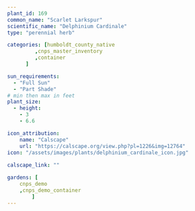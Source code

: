 ```yaml
---
plant_id: 169 
common_name: "Scarlet Larkspur"
scientific_name: "Delphinium Cardinale"
type: "perennial herb"

categories: [humboldt_county_native
         ,cnps_master_inventory
         ,container 
      ]

sun_requirements:
  - "Full Sun"
  - "Part Shade"
# min then max in feet
plant_size:
  - height: 
    - 3 
    - 6.6

icon_attribution: 
    name: "Calscape"
    url: "https://calscape.org/view.php?pl=1226&img=12764"
icon: "/assets/images/plants/delphinium_cardinale_icon.jpg"
 
calscape_link: ""

gardens: [ 
    cnps_demo
    ,cnps_demo_container
        ]
---
```








